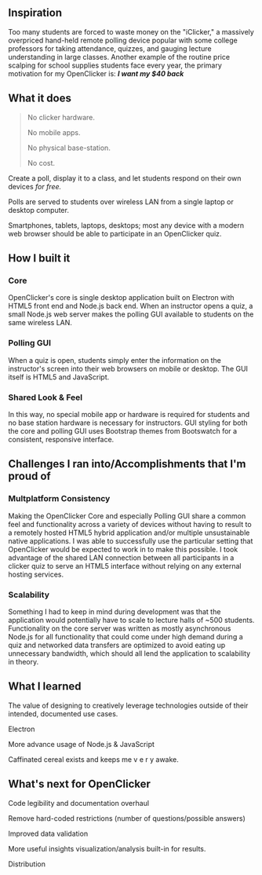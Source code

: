 ## Inspiration
Too many students are forced to waste money on the "iClicker," a massively overpriced hand-held remote polling device popular with some college professors for taking attendance, quizzes, and gauging lecture understanding in large classes. Another example of the routine price scalping for school supplies students face every year, the primary motivation for my OpenClicker is: ***I want my $40 back***
## What it does

>No clicker hardware.
>
>No mobile apps.
>
>No physical base-station.
>
>No cost.

Create a poll, display it to a class, and let students respond on their own devices *for free.*

Polls are served to students over wireless LAN from a single laptop or desktop computer.

Smartphones, tablets, laptops, desktops; most any device with a modern web browser should be able to participate in an OpenClicker quiz.

## How I built it
### Core
OpenClicker's core is single desktop application built on Electron with HTML5 front end and Node.js back end. When an instructor opens a quiz, a small Node.js web server makes the polling GUI available to students on the same wireless LAN.
### Polling GUI
When a quiz is open, students simply enter the information on the instructor's screen into their web browsers on mobile or desktop. The GUI itself is HTML5 and JavaScript.
### Shared Look & Feel
In this way, no special mobile app or hardware is required for students and no base station hardware is necessary for instructors. GUI styling for both the core and polling GUI uses Bootstrap themes from Bootswatch for a consistent, responsive interface.

## Challenges I ran into/Accomplishments that I'm proud of
### Multplatform Consistency
Making the OpenClicker Core and especially Polling GUI share a common feel and functionality across a variety of devices without having to result to a remotely hosted HTML5 hybrid application and/or multiple unsustainable native applications. I was able to successfully use the particular setting that OpenClicker would be expected to work in to make this possible. I took advantage of the shared LAN connection between all participants in a clicker quiz to serve an HTML5 interface without relying on any external hosting services.
### Scalability
Something I had to keep in mind during development was that the application would potentially have to scale to lecture halls of ~500 students. Functionality on the core server was written as mostly asynchronous Node.js for all functionality that could come under high demand during a quiz and networked data transfers are optimized to avoid eating up unnecessary bandwidth, which should all lend the application to scalability in theory.


## What I learned
The value of designing to creatively leverage technologies outside of their intended, documented use cases.

Electron

More advance usage of Node.js & JavaScript

Caffinated cereal exists and keeps me v e r y awake.

## What's next for OpenClicker
Code legibility and documentation overhaul

Remove hard-coded restrictions (number of questions/possible answers)

Improved data validation

More useful insights visualization/analysis built-in for results.

Distribution
